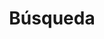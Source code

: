 ---
title: "Búsqueda"
slug: "search"
layout: "search"
outputs:
    - html
    - json
menu:
    main:
        weight: -60
        params: 
            icon: search
---